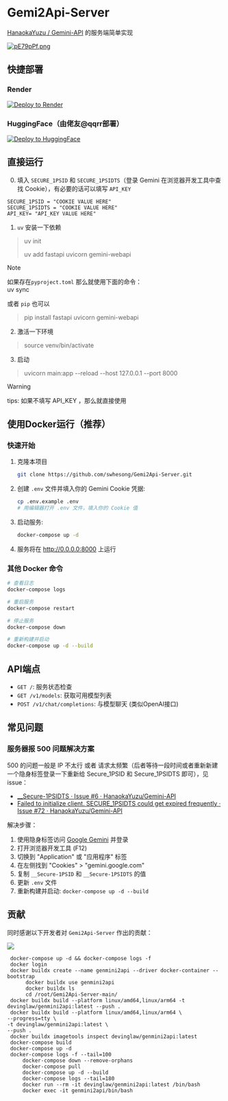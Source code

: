 # Gemi2Api-Server
[HanaokaYuzu / Gemini-API](https://github.com/HanaokaYuzu/Gemini-API) 的服务端简单实现

[![pE79pPf.png](https://s21.ax1x.com/2025/04/28/pE79pPf.png)](https://imgse.com/i/pE79pPf)

## 快捷部署

### Render

[![Deploy to Render](https://render.com/images/deploy-to-render-button.svg)](https://render.com/deploy?repo=https://github.com/zhiyu1998/Gemi2Api-Server)

### HuggingFace（由佬友@qqrr部署）

[![Deploy to HuggingFace](https://img.shields.io/badge/%E7%82%B9%E5%87%BB%E9%83%A8%E7%BD%B2-%F0%9F%A4%97-fff)](https://huggingface.co/spaces/ykl45/gmn2a)

## 直接运行

0. 填入 `SECURE_1PSID` 和 `SECURE_1PSIDTS`（登录 Gemini 在浏览器开发工具中查找 Cookie），有必要的话可以填写 `API_KEY`
```properties
SECURE_1PSID = "COOKIE VALUE HERE"
SECURE_1PSIDTS = "COOKIE VALUE HERE"
API_KEY= "API_KEY VALUE HERE"
```
1. `uv` 安装一下依赖
> uv init
> 
> uv add fastapi uvicorn gemini-webapi

> [!NOTE]  
> 如果存在`pyproject.toml` 那么就使用下面的命令：  
> uv sync

或者 `pip` 也可以

> pip install fastapi uvicorn gemini-webapi

2. 激活一下环境
> source venv/bin/activate

3. 启动
> uvicorn main:app --reload --host 127.0.0.1 --port 8000

> [!WARNING] 
> tips: 如果不填写 API_KEY ，那么就直接使用

## 使用Docker运行（推荐）

### 快速开始

1. 克隆本项目
   ```bash
   git clone https://github.com/swhesong/Gemi2Api-Server.git
   ```

2. 创建 `.env` 文件并填入你的 Gemini Cookie 凭据:
   ```bash
   cp .env.example .env
   # 用编辑器打开 .env 文件，填入你的 Cookie 值
   ```

3. 启动服务:
   ```bash
   docker-compose up -d
   ```

4. 服务将在 http://0.0.0.0:8000 上运行

### 其他 Docker 命令

```bash
# 查看日志
docker-compose logs

# 重启服务
docker-compose restart

# 停止服务
docker-compose down

# 重新构建并启动
docker-compose up -d --build
```

## API端点

- `GET /`: 服务状态检查
- `GET /v1/models`: 获取可用模型列表
- `POST /v1/chat/completions`: 与模型聊天 (类似OpenAI接口)

## 常见问题

### 服务器报 500 问题解决方案

500 的问题一般是 IP 不太行 或者 请求太频繁（后者等待一段时间或者重新新建一个隐身标签登录一下重新给 Secure_1PSID 和 Secure_1PSIDTS 即可），见 issue：
- [__Secure-1PSIDTS · Issue #6 · HanaokaYuzu/Gemini-API](https://github.com/HanaokaYuzu/Gemini-API/issues/6)
- [Failed to initialize client. SECURE_1PSIDTS could get expired frequently · Issue #72 · HanaokaYuzu/Gemini-API](https://github.com/HanaokaYuzu/Gemini-API/issues/72)

解决步骤：
1. 使用隐身标签访问 [Google Gemini](https://gemini.google.com/) 并登录
2. 打开浏览器开发工具 (F12)
3. 切换到 "Application" 或 "应用程序" 标签
4. 在左侧找到 "Cookies" > "gemini.google.com"
5. 复制 `__Secure-1PSID` 和 `__Secure-1PSIDTS` 的值
6. 更新 `.env` 文件
7. 重新构建并启动: `docker-compose up -d --build`

## 贡献

同时感谢以下开发者对 `Gemi2Api-Server` 作出的贡献：

<a href="https://github.com/zhiyu1998/Gemi2Api-Server/graphs/contributors">
  <img src="https://contrib.rocks/image?repo=zhiyu1998/Gemi2Api-Server&max=1000" />
</a>


   ```
    docker-compose up -d && docker-compose logs -f
    docker login
    docker buildx create --name genmini2api --driver docker-container --bootstrap
		 docker buildx use genmini2api
		 docker buildx ls
		 cd /root/Gemi2Api-Server-main/
    docker buildx build --platform linux/amd64,linux/arm64 -t devinglaw/genmini2api:latest --push .
    docker buildx build --platform linux/amd64,linux/arm64 \
  --progress=tty \
  -t devinglaw/genmini2api:latest \
  --push .
    docker buildx imagetools inspect devinglaw/genmini2api:latest
    docker-compose build
    docker-compose up -d
    docker-compose logs -f --tail=100
		docker-compose down --remove-orphans
		docker-compose pull
		docker-compose up -d --build
		docker-compose logs --tail=180
		docker run --rm -it devinglaw/genmini2api:latest /bin/bash
		docker exec -it genmini2api/bin/bash
		
   ```
